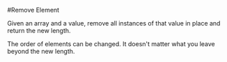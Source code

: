 #Remove Element

Given an array and a value, remove all instances of that value in place and return the new length.

The order of elements can be changed. It doesn't matter what you leave beyond the new length.